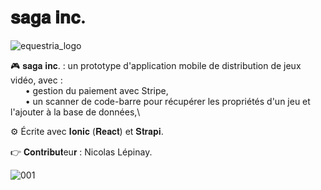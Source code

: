 # 𝐬𝐚𝐠𝐚 𝐢𝐧𝐜.

![equestria_logo](https://user-images.githubusercontent.com/87578863/184410411-be2f2e4f-ca12-4d9c-be0b-217a08be0dcc.png)


🎮 𝐬𝐚𝐠𝐚 𝐢𝐧𝐜. : un prototype d'application mobile de distribution de jeux vidéo, avec :\
&nbsp;&nbsp;&nbsp;&nbsp;&nbsp;&nbsp;• gestion du paiement avec Stripe,\
&nbsp;&nbsp;&nbsp;&nbsp;&nbsp;&nbsp;• un scanner de code-barre pour récupérer les propriétés d'un jeu et l'ajouter à la base de données,\

⚙️ Écrite avec 𝐈𝐨𝐧𝐢𝐜 (𝐑𝐞𝐚𝐜𝐭) et 𝐒𝐭𝐫𝐚𝐩𝐢.

👉 𝐂𝐨𝐧𝐭𝐫𝐢𝐛𝐮𝐭eu𝐫 : Nicolas Lépinay.


![001](https://user-images.githubusercontent.com/87578863/184405524-a5281b62-1238-4834-871b-a705e34ae4c9.gif) 
 

